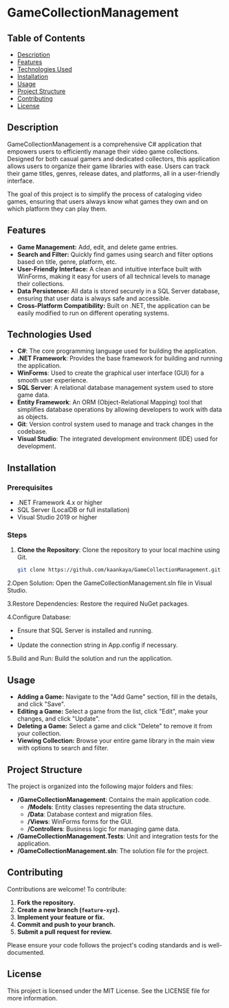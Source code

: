 # GameCollectionManagement

## Table of Contents
- [Description](#description)
- [Features](#features)
- [Technologies Used](#technologies-used)
- [Installation](#installation)
- [Usage](#usage)
- [Project Structure](#project-structure)
- [Contributing](#contributing)
- [License](#license)


## Description
GameCollectionManagement is a comprehensive C# application that empowers users to efficiently manage their video game collections. Designed for both casual gamers and dedicated collectors, this application allows users to organize their game libraries with ease. Users can track their game titles, genres, release dates, and platforms, all in a user-friendly interface. 

The goal of this project is to simplify the process of cataloging video games, ensuring that users always know what games they own and on which platform they can play them.

## Features
- **Game Management:** Add, edit, and delete game entries.
- **Search and Filter:** Quickly find games using search and filter options based on title, genre, platform, etc.
- **User-Friendly Interface:** A clean and intuitive interface built with WinForms, making it easy for users of all technical levels to manage their collections.
- **Data Persistence:** All data is stored securely in a SQL Server database, ensuring that user data is always safe and accessible.
- **Cross-Platform Compatibility:** Built on .NET, the application can be easily modified to run on different operating systems.

## Technologies Used
- **C#**: The core programming language used for building the application.
- **.NET Framework**: Provides the base framework for building and running the application.
- **WinForms**: Used to create the graphical user interface (GUI) for a smooth user experience.
- **SQL Server**: A relational database management system used to store game data.
- **Entity Framework**: An ORM (Object-Relational Mapping) tool that simplifies database operations by allowing developers to work with data as objects.
- **Git**: Version control system used to manage and track changes in the codebase.
- **Visual Studio**: The integrated development environment (IDE) used for development.

## Installation
### Prerequisites
- .NET Framework 4.x or higher
- SQL Server (LocalDB or full installation)
- Visual Studio 2019 or higher

### Steps
1. **Clone the Repository**: Clone the repository to your local machine using Git.

   ```bash
   git clone https://github.com/kaankaya/GameCollectionManagement.git
   
2.Open Solution: Open the GameCollectionManagement.sln file in Visual Studio.

3.Restore Dependencies: Restore the required NuGet packages.

4.Configure Database:

  - Ensure that SQL Server is installed and running.
  - 
  - Update the connection string in App.config if necessary.
    
5.Build and Run: Build the solution and run the application.

## Usage
- **Adding a Game:** Navigate to the "Add Game" section, fill in the details, and click "Save".
- **Editing a Game:** Select a game from the list, click "Edit", make your changes, and click "Update".
- **Deleting a Game:** Select a game and click "Delete" to remove it from your collection.
- **Viewing Collection:** Browse your entire game library in the main view with options to search and filter.

## Project Structure
The project is organized into the following major folders and files:

- **/GameCollectionManagement**: Contains the main application code.
  - **/Models**: Entity classes representing the data structure.
  - **/Data**: Database context and migration files.
  - **/Views**: WinForms forms for the GUI.
  - **/Controllers**: Business logic for managing game data.
- **/GameCollectionManagement.Tests**: Unit and integration tests for the application.
- **/GameCollectionManagement.sln**: The solution file for the project.

## Contributing
Contributions are welcome! To contribute:

1. **Fork the repository.**
2. **Create a new branch (`feature-xyz`).**
3. **Implement your feature or fix.**
4. **Commit and push to your branch.**
5. **Submit a pull request for review.**

Please ensure your code follows the project's coding standards and is well-documented.

## License
This project is licensed under the MIT License. See the LICENSE file for more information.
